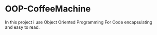 # OOP-CoffeeMachine
In this project i use Object Oriented Programming For Code encapsulating and easy to read.
